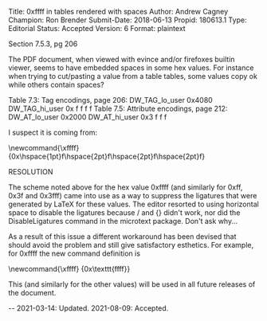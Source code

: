Title:       0xffff in tables rendered with spaces
Author:      Andrew Cagney
Champion:    Ron Brender
Submit-Date: 2018-06-13
Propid:      180613.1
Type:        Editorial
Status:      Accepted
Version:     6
Format:      plaintext

Section 7.5.3, pg 206

The PDF document, when viewed with evince and/or firefoxes 
builtin viewer, seems to have embedded spaces in some hex values.
For instance when trying to cut/pasting a value from a table tables,
some values copy ok while others contain spaces?

Table 7.3: Tag encodings, page 206:
     DW_TAG_lo_user                 0x4080
     DW_TAG_hi_user                 0x f f f f
Table 7.5: Attribute encodings, page 212:
     DW_AT_lo_user                  0x2000
     DW_AT_hi_user                  0x3 f f f

I suspect it is coming from:

\newcommand{\xffff}     {0x\hspace{1pt}f\hspace{2pt}f\hspace{2pt}f\hspace{2pt}f}

RESOLUTION

The scheme noted above for the hex value 0xffff (and similarly for 0xff, 0x3f and
0x3fff) came into use as a way to suppress the ligatures that were generated by
LaTeX for these values. The editor resorted to using horizontal space to disable
the ligatures because \/ and {} didn't work, nor did the DisableLigatures command
in the microtext package. Don't ask why...

As a result of this issue a different workaround has been devised that should avoid
the problem and still give satisfactory esthetics. For example, for 0xffff the new
command definition is

\newcommand{\xffff} {0x\texttt{ffff}}

This (and similarly for the other values) will be used in all future releases of the
document.

--
2021-03-14:  Updated.
2021-08-09:  Accepted.

